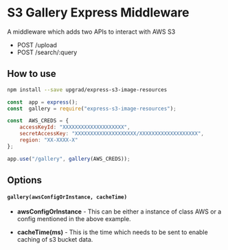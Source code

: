 
# S3 Gallery Express Middleware

 A middleware which adds two APIs to interact with AWS S3 

- POST /upload
- POST /search/:query


## How to use

```bash
npm install --save upgrad/express-s3-image-resources
```

```js
const  app = express();
const  gallery = require("express-s3-image-resources");

const  AWS_CREDS = {
	accessKeyId: "XXXXXXXXXXXXXXXXXXXX",
	secretAccessKey: "XXXXXXXXXXXXXXXXXXXX/XXXXXXXXXXXXXXXXXXX",
	region: "XX-XXXX-X"
};

app.use("/gallery", gallery(AWS_CREDS));
```


## Options

####  ```gallery(awsConfigOrInstance, cacheTime)```


- **awsConfigOrInstance** - This can be either a instance of class AWS or a config mentioned in the above example.

- **cacheTime(ms)** - This is the time which needs to be sent to enable caching of s3 bucket data.
